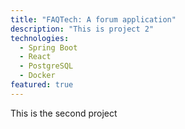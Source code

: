 ```yaml
---
title: "FAQTech: A forum application"
description: "This is project 2"
technologies:
  - Spring Boot
  - React
  - PostgreSQL
  - Docker
featured: true
---
```


This is the second project
